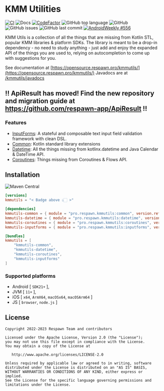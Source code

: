 # KMM Utilities

[![CI](https://github.com/respawn-app/kmmutils/actions/workflows/ci.yml/badge.svg?branch=master)](https://github.com/respawn-app/kmmutils/actions/workflows/ci.yml)
![Docs](https://img.shields.io/website?down_color=red&label=Docs&up_color=green&up_message=Online&url=http%3A%2F%2Fopensource.respawn.pro%2Fkmmutils%2F%23%2F)
[![CodeFactor](https://www.codefactor.io/repository/github/respawn-app/kmmutils/badge)](https://www.codefactor.io/repository/github/respawn-app/kmmutils)
![GitHub top language](https://img.shields.io/github/languages/top/respawn-app/kmmutils)
![GitHub](https://img.shields.io/github/license/respawn-app/kmmutils)
![GitHub issues](https://img.shields.io/github/issues/respawn-app/kmmutils)
![GitHub last commit](https://img.shields.io/github/last-commit/respawn-app/kmmutils)
[![AndroidWeekly #556](https://androidweekly.net/issues/issue-556/badge)](https://androidweekly.net/issues/issue-556/)

KMM Utils is a collection of all the things that are missing from Kotlin STL, popular KMM libraries & platform SDKs.
The library is meant to be a drop-in dependency - no need to study anything - just add and
enjoy the expanded API of the things you are used to, relying on autocompletion to come up with suggestions for you.

See documentation at [https://opensource.respawn.pro/kmmutils/](https://opensource.respawn.pro/kmmutils/)
Javadocs are at [/kmmutils/javadocs](https://opensource.respawn.pro/kmmutils/javadocs/)

## ‼️ ApiResult has moved! Find the new repository and migration guide at https://github.com/respawn-app/ApiResult ‼️

### Features

* [InputForms](https://opensource.respawn.pro/kmmutils/#/inputforms): A stateful and composable text input field
  validation framework with clean DSL.
* [Common](https://opensource.respawn.pro/kmmutils/#/common): Kotlin standard library extensions
* [Datetime](https://opensource.respawn.pro/kmmutils/#/datetime): All the things missing from kotlinx.datetime and Java
  Calendar & DateTime API.
* [Coroutines](https://opensource.respawn.pro/kmmutils/#/coroutines): Things missing from Coroutines & Flows API.

## Installation

![Maven Central](https://img.shields.io/maven-central/v/pro.respawn.kmmutils/apiresult?label=Maven%20Central)

```toml
[versions]
kmmutils = "< Badge above 👆🏻 >"

[dependencies]
kmmutils-common = { module = "pro.respawn.kmmutils:common", version.ref = "kmmutils" }
kmmutils-datetime = { module = "pro.respawn.kmmutils:datetime", version.ref = "kmmutils" }
kmmutils-coroutines = { module = "pro.respawn.kmmutils:coroutines", version.ref = "kmmutils" }
kmmutils-inputforms = { module = "pro.respawn.kmmutils:inputforms", version.ref = "kmmutils" }

[bundles]
kmmutils = [
    "kmmutils-common",
    "kmmutils-datetime",
    "kmmutils-coroutines",
    "kmmutils-inputforms"
]
```

### Supported platforms

* Android [ `SDK21+` ],
* JVM [ `11+` ],
* iOS [ `x64`, `ArmX64`, `macOSx64`, `macOSArm64` ]
* JS [ `browser`, `node.js` ]

## License

```
Copyright 2022-2023 Respawn Team and contributors

Licensed under the Apache License, Version 2.0 (the "License");
you may not use this file except in compliance with the License.
You may obtain a copy of the License at

   http://www.apache.org/licenses/LICENSE-2.0

Unless required by applicable law or agreed to in writing, software
distributed under the License is distributed on an "AS IS" BASIS,
WITHOUT WARRANTIES OR CONDITIONS OF ANY KIND, either express or implied.
See the License for the specific language governing permissions and
limitations under the License.

```
